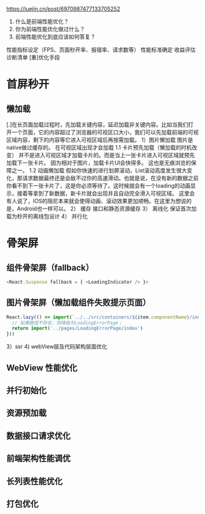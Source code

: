 <!--
 * @Author: your name
 * @Date: 2021-06-09 14:36:01
 * @LastEditTime: 2021-06-09 14:47:28
 * @LastEditors: Please set LastEditors
 * @Description: In User Settings Edit
 * @FilePath: /methodsAccumulation/性能/problem.md
-->
https://juejin.cn/post/6970987477133705252
1. 什么是前端性能优化？
2. 你为前端性能优化做过什么？
3. 前端性能优化到底应该如何答复？

性能指标设定（FPS、页面秒开率、报错率、请求数等）
性能标准确定
收益评估
诊断清单
[重]优化手段
# 首屏秒开
## 懒加载
[.]在长页面加载过程时，先加载关键内容，延迟加载非关键内容。比如当我们打开一个页面，它的内容超过了浏览器的可视区口大小，我们可以先加载前端的可视区域内容，剩下的内容等它进入可视区域后再按需加载。
1）图片懒加载
图片是native做过缓存的。
在可视区域出现才会加载
1.1 卡片预先加载（懒加载的时机改变）
并不是进入可视区域才加载卡片的。而是当上一张卡片进入可视区域就预先加载下一张卡片。 因为相对于图片，加载卡片UI会快得多。 这也是无痕浏览的保障之一。
1.2 动画懒加载
假如你快速的进行划屏滚动，List滚动高度发生很大变化，那请求数据最终还是会敌不过你的高速滑动。也就是说，在没有新的数据之前你看不到下一张卡片了，这是你必须等待了。这时候就会有一个loading的动画显示，接着等拿到了新数据，新卡片就会出现并且自动完全滑入可视区域。
这里会有人说了，IOS的阻尼本来就会使得动画、滚动效果更加顺畅。在这里为想说的是，Android也一样可以。
2） 缓存
接口和静态资源缓存
3） 离线化
保证首次加载为秒开的离线包设计
4） 并行化

# 骨架屏
## 组件骨架屏（fallback）
```js
<React.Suspense fallback = { <LoadingIndicator /> }>
```
## 图片骨架屏（懒加载组件失败提示页面）
```js
React.lazy(() => import(`../../src/containers/${item.componentName}/index.tsx`).catch((err) => {
  // 如果路径不存在，则降级为LoadingErrorPage；
  return import('../pages/LoadingErrorPage/index')
}))
```
3）ssr
4) webView层及代码架构层面优化
## WebView 性能优化
## 并行初始化
## 资源预加载
## 数据接口请求优化
## 前端架构性能调优
## 长列表性能优化
## 打包优化
